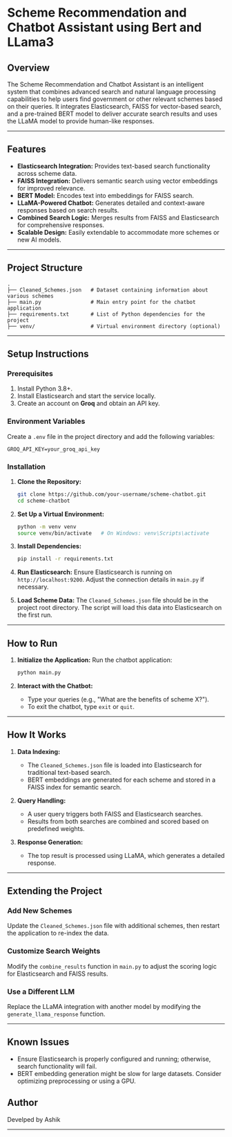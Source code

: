 # **Scheme Recommendation and Chatbot Assistant using  Bert and LLama3**

## **Overview**
The Scheme Recommendation and Chatbot Assistant is an intelligent system that combines advanced search and natural language processing capabilities to help users find government or other relevant schemes based on their queries. It integrates Elasticsearch, FAISS for vector-based search, and a pre-trained BERT model to deliver accurate search results and uses the LLaMA model to provide human-like responses.

---

## **Features**
- **Elasticsearch Integration:** Provides text-based search functionality across scheme data.
- **FAISS Integration:** Delivers semantic search using vector embeddings for improved relevance.
- **BERT Model:** Encodes text into embeddings for FAISS search.
- **LLaMA-Powered Chatbot:** Generates detailed and context-aware responses based on search results.
- **Combined Search Logic:** Merges results from FAISS and Elasticsearch for comprehensive responses.
- **Scalable Design:** Easily extendable to accommodate more schemes or new AI models.

---

## **Project Structure**

```plaintext
.
├── Cleaned_Schemes.json   # Dataset containing information about various schemes
├── main.py                # Main entry point for the chatbot application
├── requirements.txt       # List of Python dependencies for the project
├── venv/                  # Virtual environment directory (optional)
```

---

## **Setup Instructions**

### **Prerequisites**
1. Install Python 3.8+.
2. Install Elasticsearch and start the service locally.
3. Create an account on **Groq** and obtain an API key.

### **Environment Variables**
Create a `.env` file in the project directory and add the following variables:
```env
GROQ_API_KEY=your_groq_api_key
```

### **Installation**
1. **Clone the Repository:**
   ```bash
   git clone https://github.com/your-username/scheme-chatbot.git
   cd scheme-chatbot
   ```

2. **Set Up a Virtual Environment:**
   ```bash
   python -m venv venv
   source venv/bin/activate   # On Windows: venv\Scripts\activate
   ```

3. **Install Dependencies:**
   ```bash
   pip install -r requirements.txt
   ```

4. **Run Elasticsearch:**
   Ensure Elasticsearch is running on `http://localhost:9200`. Adjust the connection details in `main.py` if necessary.

5. **Load Scheme Data:**
   The `Cleaned_Schemes.json` file should be in the project root directory. The script will load this data into Elasticsearch on the first run.

---

## **How to Run**

1. **Initialize the Application:**
   Run the chatbot application:
   ```bash
   python main.py
   ```

2. **Interact with the Chatbot:**
   - Type your queries (e.g., "What are the benefits of scheme X?").
   - To exit the chatbot, type `exit` or `quit`.

---

## **How It Works**
1. **Data Indexing:**
   - The `Cleaned_Schemes.json` file is loaded into Elasticsearch for traditional text-based search.
   - BERT embeddings are generated for each scheme and stored in a FAISS index for semantic search.

2. **Query Handling:**
   - A user query triggers both FAISS and Elasticsearch searches.
   - Results from both searches are combined and scored based on predefined weights.

3. **Response Generation:**
   - The top result is processed using LLaMA, which generates a detailed response.

---

## **Extending the Project**

### Add New Schemes
Update the `Cleaned_Schemes.json` file with additional schemes, then restart the application to re-index the data.

### Customize Search Weights
Modify the `combine_results` function in `main.py` to adjust the scoring logic for Elasticsearch and FAISS results.

### Use a Different LLM
Replace the LLaMA integration with another model by modifying the `generate_llama_response` function.

---

## **Known Issues**
- Ensure Elasticsearch is properly configured and running; otherwise, search functionality will fail.
- BERT embedding generation might be slow for large datasets. Consider optimizing preprocessing or using a GPU.

## Author

Develped by Ashik

---

